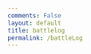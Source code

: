 ```yaml
---
comments: False
layout: default
title: battlelog
permalink: /battleLog
---
```


<script>
    var API_KEY = "eyJ0eXAiOiJKV1QiLCJhbGciOiJIUzUxMiIsImtpZCI6IjI4YTMxOGY3LTAwMDAtYTFlYi03ZmExLTJjNzQzM2M2Y2NhNSJ9.eyJpc3MiOiJzdXBlcmNlbGwiLCJhdWQiOiJzdXBlcmNlbGw6Z2FtZWFwaSIsImp0aSI6ImM3ZDBhOTkwLTBkZjgtNGExYi1iYzVjLTNhZjc1MzhiZmYxNyIsImlhdCI6MTcxNjQ5NDY4OCwic3ViIjoiZGV2ZWxvcGVyL2U4MzAxMjJjLTkzZTMtYjFmYi00NTQ4LTA1ZjI3ZDQ3YTZiMSIsInNjb3BlcyI6WyJicmF3bHN0YXJzIl0sImxpbWl0cyI6W3sidGllciI6ImRldmVsb3Blci9zaWx2ZXIiLCJ0eXBlIjoidGhyb3R0bGluZyJ9LHsiY2lkcnMiOlsiMTQzLjI0NC40NC4xNzUiXSwidHlwZSI6ImNsaWVudCJ9XX0.sUOHy8Nj33_NVE2MCZia9VofXMC8uGOHP2o1gIn1AX4UM3ZTaNMJp8hhWwM8wzVcpg4CdTA4t8RGDfkpK_M93g"
        try {
            fetch('https://api.brawlstars.com/v1/players/%238Q29VUJJP/battlelog', {
                method: 'GET', 
                headers: {
                    'Content-Type': 'application/json; charset=utf-8',
                    'Authorization':'Bearer ' + API_KEY,
                    'cache-control': 'max-age=120'
                }
            });
            response.json().then(data => {
                let x = false;
                for (const row of data) {
                    console.log(data)
                    }
                })
            const result = response.json();
            console.log(response)
            console.log("Result:", result); // Debugging log
            alert(`Prediction: Water is ${result.prediction}`); // Show an alert
        } catch (error) {
            console.error('Error:', error);
            alert('An error occurred. Please try again.'); // Show an alert in case of error
        }
</script>

</body>
</html>
